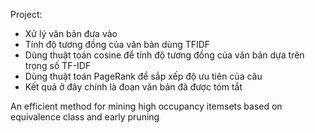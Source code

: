 Project:
- Xử lý văn bản đưa vào
- Tính độ tương đồng của văn bản dùng TFIDF
- Dùng thuật toán cosine để tính độ tương đồng của văn bản dựa trên trọng số TF-IDF
- Dùng thuật toán PageRank để sắp xếp độ ưu tiên của câu
- Kết quả ở đây chính là đoạn văn bản đã được tóm tắt


 An efficient method for mining high occupancy itemsets based on
 equivalence class and early pruning
